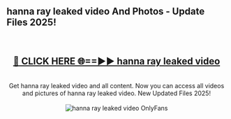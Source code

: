 <h2>hanna ray leaked video And Photos - Update Files 2025!</h2>
<br>
<div align="center">
<h2><a href="https://betterlinks.top/A2PfLJ" rel="nofollow">🔴 CLICK HERE 🌐==►► hanna ray leaked video</a></h2>
<br>
Get hanna ray leaked video and all content. Now you can access all videos and pictures of hanna ray leaked video. New Updated Files 2025!
<br>
<br>
<a href="https://betterlinks.top/A2PfLJ" rel="nofollow" data-target="animated-image.originalLink"><img src="https://i.imgur.com/dJHk4Zq.gif" alt="hanna ray leaked video OnlyFans" style="max-width: 100%; display: inline-block;" data-target="animated-image.originalImage"></a>
</div>
<br>